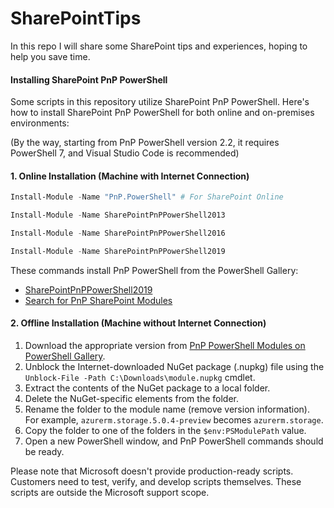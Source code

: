 # SharePointTips

In this repo I will share some SharePoint tips and experiences, hoping to help you save time. 

#### Installing SharePoint PnP PowerShell

Some scripts in this repository utilize SharePoint PnP PowerShell. Here's how to install SharePoint PnP PowerShell for both online and on-premises environments:

(By the way, starting from PnP PowerShell version 2.2, it requires PowerShell 7, and Visual Studio Code is recommended)

#### 1. Online Installation (Machine with Internet Connection)

```powershell
Install-Module -Name "PnP.PowerShell" # For SharePoint Online

Install-Module -Name SharePointPnPPowerShell2013

Install-Module -Name SharePointPnPPowerShell2016

Install-Module -Name SharePointPnPPowerShell2019
```

These commands install PnP PowerShell from the PowerShell Gallery:

- [SharePointPnPPowerShell2019](https://www.powershellgallery.com/packages/SharePointPnPPowerShell2019/3.29.2101.0)
- [Search for PnP SharePoint Modules](https://www.powershellgallery.com/packages?q=pnp+sharepoint)

#### 2. Offline Installation (Machine without Internet Connection)

1. Download the appropriate version from [PnP PowerShell Modules on PowerShell Gallery](https://www.powershellgallery.com/packages?q=pnp+sharepoint).
2. Unblock the Internet-downloaded NuGet package (.nupkg) file using the `Unblock-File -Path C:\Downloads\module.nupkg` cmdlet.
3. Extract the contents of the NuGet package to a local folder.
4. Delete the NuGet-specific elements from the folder.
5. Rename the folder to the module name (remove version information). For example, `azurerm.storage.5.0.4-preview` becomes `azurerm.storage`.
6. Copy the folder to one of the folders in the `$env:PSModulePath` value.
7. Open a new PowerShell window, and PnP PowerShell commands should be ready.

Please note that Microsoft doesn't provide production-ready scripts. Customers need to test, verify, and develop scripts themselves. These scripts are outside the Microsoft support scope.
